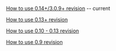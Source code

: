
[How to use 0.14+/3.0.9+ revision](https://github.com/vahidhedayati/RemoteSSH/docs/release-0.14.md)  -- current 

[How to use 0.13+ revision](https://github.com/vahidhedayati/RemoteSSH/docs/release-0.13.md)

[How to use 0.10 - 0.13 revision](https://github.com/vahidhedayati/RemoteSSH/docs/revision-0.10.md)

[How to use 0.9 revision](https://github.com/vahidhedayati/RemoteSSH/docs/revision-0.9.md)
